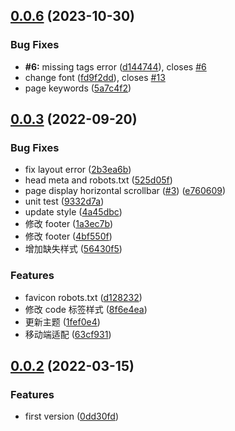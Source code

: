 ## [0.0.6](https://github.com/techmovie/hexo-theme-instapaper/compare/0.0.3...0.0.6) (2023-10-30)

### Bug Fixes

- **#6:** missing tags error ([d144744](https://github.com/techmovie/hexo-theme-instapaper/commit/d1447449969338a9575dfc431a3f4e18a019a2e3)), closes [#6](https://github.com/techmovie/hexo-theme-instapaper/issues/6)
- change font ([fd9f2dd](https://github.com/techmovie/hexo-theme-instapaper/commit/fd9f2dddefaf2eab7adad625fbf53e58a5b9d70d)), closes [#13](https://github.com/techmovie/hexo-theme-instapaper/issues/13)
- page keywords ([5a7c4f2](https://github.com/techmovie/hexo-theme-instapaper/commit/5a7c4f21ebde19bf7856922b1a9c1073a993989d))

## [0.0.3](https://github.com/techmovie/hexo-theme-instapaper/compare/0.0.2...0.0.3) (2022-09-20)

### Bug Fixes

- fix layout error ([2b3ea6b](https://github.com/techmovie/hexo-theme-instapaper/commit/2b3ea6b9148090880ce20935946fe3562272244e))
- head meta and robots.txt ([525d05f](https://github.com/techmovie/hexo-theme-instapaper/commit/525d05f1539178cbebd5c61255a771da6c9d3c1d))
- page display horizontal scrollbar ([#3](https://github.com/techmovie/hexo-theme-instapaper/issues/3)) ([e760609](https://github.com/techmovie/hexo-theme-instapaper/commit/e7606096a66073e375079dbc05f8a40cc37879b3))
- unit test ([9332d7a](https://github.com/techmovie/hexo-theme-instapaper/commit/9332d7aff294b412ef45ccccaf73a20e543785df))
- update style ([4a45dbc](https://github.com/techmovie/hexo-theme-instapaper/commit/4a45dbcfff9d1fb256e458115bb5eb348c7a8b1a))
- 修改 footer ([1a3ec7b](https://github.com/techmovie/hexo-theme-instapaper/commit/1a3ec7bcbaebdbf29be8d991f2791fc917d3a632))
- 修改 footer ([4bf550f](https://github.com/techmovie/hexo-theme-instapaper/commit/4bf550fd1e396729b5eba28dc48ddacce9ea1244))
- 增加缺失样式 ([56430f5](https://github.com/techmovie/hexo-theme-instapaper/commit/56430f58916fdec874e68e1a26f71e34faf5f93b))

### Features

- favicon robots.txt ([d128232](https://github.com/techmovie/hexo-theme-instapaper/commit/d1282329fc5fef580af38f69413a1da91d68b631))
- 修改 code 标签样式 ([8f6e4ea](https://github.com/techmovie/hexo-theme-instapaper/commit/8f6e4ead3027a305203fd5e0ef8847d19d163174))
- 更新主题 ([1fef0e4](https://github.com/techmovie/hexo-theme-instapaper/commit/1fef0e4268ba8f76e2d2df61e894a9269a391eac))
- 移动端适配 ([63cf931](https://github.com/techmovie/hexo-theme-instapaper/commit/63cf931aff1c96950144589811271eb8d800d12a))

## [0.0.2](https://github.com/techmovie/hexo-theme-instapaper/compare/0dd30fd7ed00aca3b44e9dcb4b7a4a6577d1b353...0.0.2) (2022-03-15)

### Features

- first version ([0dd30fd](https://github.com/techmovie/hexo-theme-instapaper/commit/0dd30fd7ed00aca3b44e9dcb4b7a4a6577d1b353))
